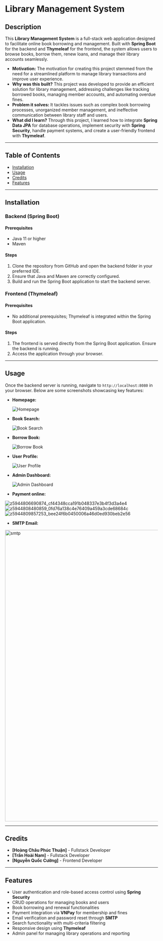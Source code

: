 # **Library Management System**

## Description

This **Library Management System** is a full-stack web application designed to facilitate online book borrowing and management. Built with **Spring Boot** for the backend and **Thymeleaf** for the frontend, the system allows users to browse books, borrow them, renew loans, and manage their library accounts seamlessly.

- **Motivation:** The motivation for creating this project stemmed from the need for a streamlined platform to manage library transactions and improve user experience.
- **Why was this built?** This project was developed to provide an efficient solution for library management, addressing challenges like tracking borrowed books, managing member accounts, and automating overdue fines.
- **Problem it solves:** It tackles issues such as complex book borrowing processes, unorganized member management, and ineffective communication between library staff and users.
- **What did I learn?** Through this project, I learned how to integrate **Spring Data JPA** for database operations, implement security with **Spring Security**, handle payment systems, and create a user-friendly frontend with **Thymeleaf**.

---

## Table of Contents

- [Installation](#installation)
- [Usage](#usage)
- [Credits](#credits)
- [Features](#features)

---

## Installation

### Backend (Spring Boot)

#### Prerequisites
- Java 11 or higher
- Maven

#### Steps
1. Clone the repository from GitHub and open the backend folder in your preferred IDE.
2. Ensure that Java and Maven are correctly configured.
3. Build and run the Spring Boot application to start the backend server.

### Frontend (Thymeleaf)

#### Prerequisites
- No additional prerequisites; Thymeleaf is integrated within the Spring Boot application.

#### Steps
1. The frontend is served directly from the Spring Boot application. Ensure the backend is running.
2. Access the application through your browser.

---

## Usage

Once the backend server is running, navigate to `http://localhost:8080` in your browser. Below are some screenshots showcasing key features:

- **Homepage:**

  ![Homepage](https://github.com/user-attachments/assets/a19c7856-f9cc-4a56-a8df-cab2f86f86a9)


- **Book Search:**

  ![Book Search](https://github.com/user-attachments/assets/c1a38e48-ef7c-4e92-b40d-276fd7f08a52)


- **Borrow Book:**

  ![Borrow Book](https://github.com/user-attachments/assets/ba24575e-5249-4df6-9782-0bcf7d769919)


- **User Profile:**

  ![User Profile](https://github.com/user-attachments/assets/31c6b1fd-fc56-48d9-95dc-ddca0ad61fa6)


- **Admin Dashboard:**

  ![Admin Dashboard](https://github.com/user-attachments/assets/ea02230c-f2aa-4348-a894-4905b35bba59)
- **Payment online:**

![z5944806690874_cf44348cca191b048337e3b4f3d3a4e4](https://github.com/user-attachments/assets/e42bddd1-0b70-42f4-851e-9c55d17086ab)
![z5944808480859_0fd76a138c4e76409a459a3cde68684c](https://github.com/user-attachments/assets/391fea4a-3832-4a35-9efc-95e3c5ffb2f5)
![z5944809857253_bee24f6b0450006a46d0ed930beb2e56](https://github.com/user-attachments/assets/ccd43ef4-96f7-4ba2-b407-045ed579ad90)
- **SMTP Email:**
<img width="960" alt="smtp" src="https://github.com/user-attachments/assets/d256383c-9f7b-4b2f-858a-7e3b079b7607">

---

## Credits

- **[Hoàng Châu Phúc Thuận]** - Fullstack Developer
- **[Trần Hoài Nam]** - Fullstack Developer
- **[Nguyễn Quốc Cường]** - Frontend Developer

---

## Features
- User authentication and role-based access control using **Spring Security**
- CRUD operations for managing books and users
- Book borrowing and renewal functionalities
- Payment integration via **VNPay** for membership and fines
- Email verification and password reset through **SMTP**
- Search functionality with multi-criteria filtering
- Responsive design using **Thymeleaf**
- Admin panel for managing library operations and reporting
